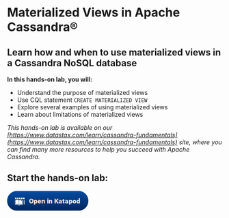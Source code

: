 # Materialized Views in Apache Cassandra®

## Learn how and when to use materialized views in a Cassandra NoSQL database

**In this hands-on lab, you will:**
* Understand the purpose of materialized views  
* Use CQL statement `CREATE MATERIALIZED VIEW` 
* Explore several examples of using materialized views
* Learn about limitations of materialized views

_This hands-on lab is available on our [https://www.datastax.com/learn/cassandra-fundamentals](https://www.datastax.com/learn/cassandra-fundamentals) site, where you can find many more resources to help you succeed with Apache Cassandra._

## Start the hands-on lab:

[![Open in KataPod](https://github.com/DataStax-Academy/katapod-shared-assets/blob/main/images/open-in-katapod.png)](https://gitpod.io/#https://github.com/ArtemChebotko/cassandra-fundamentals-materialized-views/)
